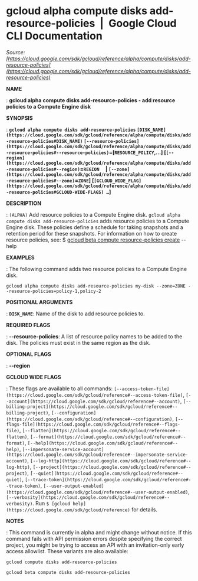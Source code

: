 # gcloud alpha compute disks add-resource-policies  |  Google Cloud CLI Documentation

*Source: [https://cloud.google.com/sdk/gcloud/reference/alpha/compute/disks/add-resource-policies](https://cloud.google.com/sdk/gcloud/reference/alpha/compute/disks/add-resource-policies)*

**NAME**

: **gcloud alpha compute disks add-resource-policies - add resource policies to a Compute Engine disk**

**SYNOPSIS**

: **`gcloud alpha compute disks add-resource-policies` `[DISK_NAME](https://cloud.google.com/sdk/gcloud/reference/alpha/compute/disks/add-resource-policies#DISK_NAME)` `[--resource-policies](https://cloud.google.com/sdk/gcloud/reference/alpha/compute/disks/add-resource-policies#--resource-policies)`=[`RESOURCE_POLICY`,…] [`[--region](https://cloud.google.com/sdk/gcloud/reference/alpha/compute/disks/add-resource-policies#--region)`=`REGION`     | `[--zone](https://cloud.google.com/sdk/gcloud/reference/alpha/compute/disks/add-resource-policies#--zone)`=`ZONE`] [`[GCLOUD_WIDE_FLAG](https://cloud.google.com/sdk/gcloud/reference/alpha/compute/disks/add-resource-policies#GCLOUD-WIDE-FLAGS) …`]**

**DESCRIPTION**

: `(ALPHA)` Add resource policies to a Compute Engine disk.
`gcloud alpha compute disks add-resource-policies` adds resource
policies to a Compute Engine disk. These policies define a schedule for taking
snapshots and a retention period for these snapshots.
For information on how to create resource policies, see: $ [gcloud beta
compute resource-policies create](https://cloud.google.com/sdk/gcloud/reference/beta/compute/resource-policies/create) --help

**EXAMPLES**

: The following command adds two resource policies to a Compute Engine disk.

```
gcloud alpha compute disks add-resource-policies my-disk --zone=ZONE --resource-policies=policy-1,policy-2
```

**POSITIONAL ARGUMENTS**

: **`DISK_NAME`**:
Name of the disk to add resource policies to.

**REQUIRED FLAGS**

: **--resource-policies**:
A list of resource policy names to be added to the disk. The policies must exist
in the same region as the disk.

**OPTIONAL FLAGS**

: **--region**

**GCLOUD WIDE FLAGS**

: These flags are available to all commands: `[--access-token-file](https://cloud.google.com/sdk/gcloud/reference#--access-token-file)`,
`[--account](https://cloud.google.com/sdk/gcloud/reference#--account)`, `[--billing-project](https://cloud.google.com/sdk/gcloud/reference#--billing-project)`,
`[--configuration](https://cloud.google.com/sdk/gcloud/reference#--configuration)`,
`[--flags-file](https://cloud.google.com/sdk/gcloud/reference#--flags-file)`,
`[--flatten](https://cloud.google.com/sdk/gcloud/reference#--flatten)`, `[--format](https://cloud.google.com/sdk/gcloud/reference#--format)`, `[--help](https://cloud.google.com/sdk/gcloud/reference#--help)`, `[--impersonate-service-account](https://cloud.google.com/sdk/gcloud/reference#--impersonate-service-account)`,
`[--log-http](https://cloud.google.com/sdk/gcloud/reference#--log-http)`,
`[--project](https://cloud.google.com/sdk/gcloud/reference#--project)`, `[--quiet](https://cloud.google.com/sdk/gcloud/reference#--quiet)`, `[--trace-token](https://cloud.google.com/sdk/gcloud/reference#--trace-token)`, `[--user-output-enabled](https://cloud.google.com/sdk/gcloud/reference#--user-output-enabled)`,
`[--verbosity](https://cloud.google.com/sdk/gcloud/reference#--verbosity)`.
Run `$ [gcloud help](https://cloud.google.com/sdk/gcloud/reference)` for details.

**NOTES**

: This command is currently in alpha and might change without notice. If this
command fails with API permission errors despite specifying the correct project,
you might be trying to access an API with an invitation-only early access
allowlist. These variants are also available:

```
gcloud compute disks add-resource-policies
```

```
gcloud beta compute disks add-resource-policies
```